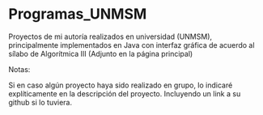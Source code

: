 # Programas_UNMSM

Proyectos de mi autoría realizados en universidad (UNMSM), principalmente implementados en Java con interfaz gráfica de acuerdo al sílabo de Algorítmica III (Adjunto en la página principal)

Notas:

Si en caso algún proyecto haya sido realizado en grupo, lo indicaré explíticamente en la descripción del proyecto. Incluyendo un link a su github si lo tuviera.
